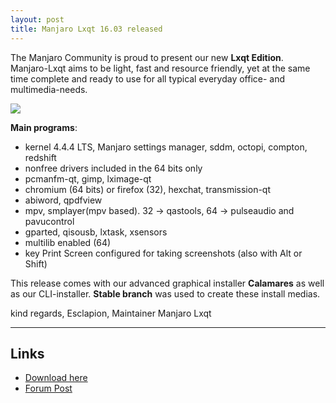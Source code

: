 ```yaml
---
layout: post
title: Manjaro Lxqt 16.03 released
---
```


The Manjaro Community is proud to present our new **Lxqt Edition**.  
Manjaro-Lxqt aims to be light, fast and resource friendly, yet at the same time complete and ready to use for all typical everyday office- and multimedia-needs.

<img src="https://manjaro.github.io/images/manjaro-lxqt-16.03.jpg">

**Main programs**:

* kernel 4.4.4 LTS, Manjaro settings manager, sddm, octopi, compton, redshift
* nonfree drivers included in the 64 bits only
* pcmanfm-qt, gimp, lximage-qt
* chromium (64 bits) or firefox (32), hexchat, transmission-qt
* abiword, qpdfview
* mpv, smplayer(mpv based). 32 -> qastools, 64 -> pulseaudio and pavucontrol
* gparted, qisousb, lxtask, xsensors
* multilib enabled (64)
* key Print Screen configured for taking screenshots (also with Alt or Shift)

This release comes with our advanced graphical installer **Calamares** as well as our CLI-installer. **Stable branch** was used to create these install medias.

kind regards, Esclapion, Maintainer Manjaro Lxqt

----

## Links

* [Download here](https://sourceforge.net/projects/manjarolinux/files/community/LXQT/2016.03/)
* [Forum Post](https://forum.manjaro.org/index.php?topic=31948.msg261777#msg261777)

